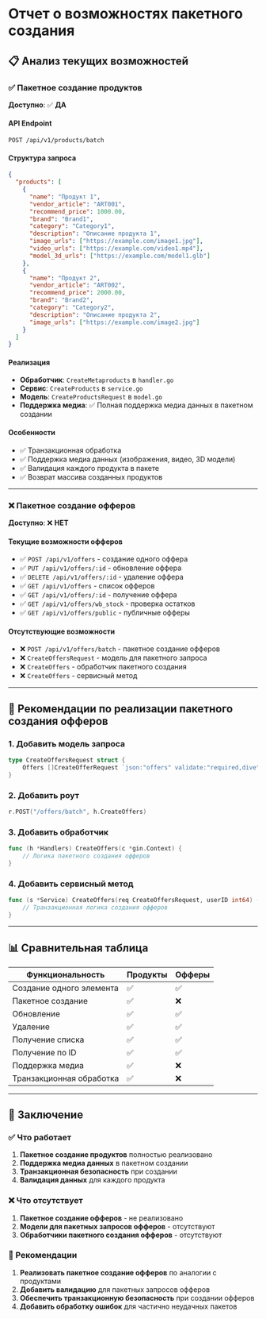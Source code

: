 # Отчет о возможностях пакетного создания

## 📋 Анализ текущих возможностей

### ✅ Пакетное создание продуктов

**Доступно**: ✅ **ДА**

#### API Endpoint
```
POST /api/v1/products/batch
```

#### Структура запроса
```json
{
  "products": [
    {
      "name": "Продукт 1",
      "vendor_article": "ART001",
      "recommend_price": 1000.00,
      "brand": "Brand1",
      "category": "Category1",
      "description": "Описание продукта 1",
      "image_urls": ["https://example.com/image1.jpg"],
      "video_urls": ["https://example.com/video1.mp4"],
      "model_3d_urls": ["https://example.com/model1.glb"]
    },
    {
      "name": "Продукт 2",
      "vendor_article": "ART002",
      "recommend_price": 2000.00,
      "brand": "Brand2",
      "category": "Category2",
      "description": "Описание продукта 2",
      "image_urls": ["https://example.com/image2.jpg"]
    }
  ]
}
```

#### Реализация
- **Обработчик**: `CreateMetaproducts` в `handler.go`
- **Сервис**: `CreateProducts` в `service.go`
- **Модель**: `CreateProductsRequest` в `model.go`
- **Поддержка медиа**: ✅ Полная поддержка медиа данных в пакетном создании

#### Особенности
- ✅ Транзакционная обработка
- ✅ Поддержка медиа данных (изображения, видео, 3D модели)
- ✅ Валидация каждого продукта в пакете
- ✅ Возврат массива созданных продуктов

---

### ❌ Пакетное создание офферов

**Доступно**: ❌ **НЕТ**

#### Текущие возможности офферов
- ✅ `POST /api/v1/offers` - создание одного оффера
- ✅ `PUT /api/v1/offers/:id` - обновление оффера
- ✅ `DELETE /api/v1/offers/:id` - удаление оффера
- ✅ `GET /api/v1/offers` - список офферов
- ✅ `GET /api/v1/offers/:id` - получение оффера
- ✅ `GET /api/v1/offers/wb_stock` - проверка остатков
- ✅ `GET /api/v1/offers/public` - публичные офферы

#### Отсутствующие возможности
- ❌ `POST /api/v1/offers/batch` - пакетное создание офферов
- ❌ `CreateOffersRequest` - модель для пакетного запроса
- ❌ `CreateOffers` - обработчик пакетного создания
- ❌ `CreateOffers` - сервисный метод

---

## 🔧 Рекомендации по реализации пакетного создания офферов

### 1. Добавить модель запроса
```go
type CreateOffersRequest struct {
    Offers []CreateOfferRequest `json:"offers" validate:"required,dive"`
}
```

### 2. Добавить роут
```go
r.POST("/offers/batch", h.CreateOffers)
```

### 3. Добавить обработчик
```go
func (h *Handlers) CreateOffers(c *gin.Context) {
    // Логика пакетного создания офферов
}
```

### 4. Добавить сервисный метод
```go
func (s *Service) CreateOffers(req CreateOffersRequest, userID int64) ([]Offer, error) {
    // Транзакционная логика создания офферов
}
```

---

## 📊 Сравнительная таблица

| Функциональность | Продукты | Офферы |
|------------------|----------|--------|
| Создание одного элемента | ✅ | ✅ |
| Пакетное создание | ✅ | ❌ |
| Обновление | ✅ | ✅ |
| Удаление | ✅ | ✅ |
| Получение списка | ✅ | ✅ |
| Получение по ID | ✅ | ✅ |
| Поддержка медиа | ✅ | ❌ |
| Транзакционная обработка | ✅ | ❌ |

---

## 🎯 Заключение

### ✅ Что работает
1. **Пакетное создание продуктов** полностью реализовано
2. **Поддержка медиа данных** в пакетном создании
3. **Транзакционная безопасность** при создании
4. **Валидация данных** для каждого продукта

### ❌ Что отсутствует
1. **Пакетное создание офферов** - не реализовано
2. **Модели для пакетных запросов офферов** - отсутствуют
3. **Обработчики пакетного создания офферов** - отсутствуют

### 🔧 Рекомендации
1. **Реализовать пакетное создание офферов** по аналогии с продуктами
2. **Добавить валидацию** для пакетных запросов офферов
3. **Обеспечить транзакционную безопасность** при создании офферов
4. **Добавить обработку ошибок** для частично неудачных пакетов 